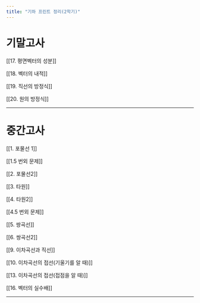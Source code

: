 ```yaml
---
title: "기하 프린트 정리(2학기)"
---
```


# 기말고사

[[17. 평면벡터의 성분]]


[[18. 벡터의 내적]]


[[19. 직선의 방정식]]


[[20. 원의 방정식]]

---

# 중간고사

[[1. 포물선 1]]


[[1.5 번외 문제]]


[[2. 포물선2]]


[[3. 타원]]


[[4. 타원2]]


[[4.5 번외 문제]]


[[5. 쌍곡선]]


[[6. 쌍곡선2]]


[[9. 이차곡선과 직선]]


[[10. 이차곡선의 접선(기울기를 알 때)]]


[[13. 이차곡선의 접선(접점을 알 때)]]


[[16. 벡터의 실수배]]


---